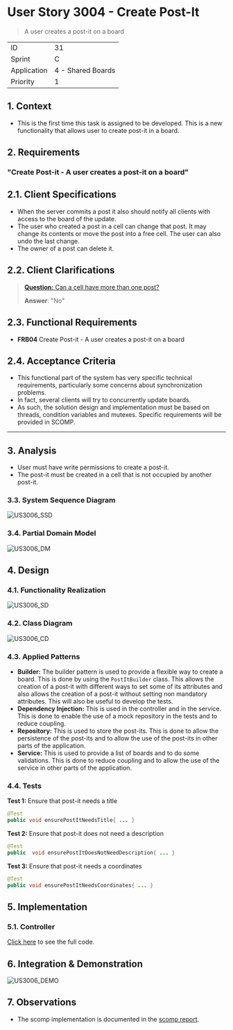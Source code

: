 # User Story 3004 - Create Post-It

> A user creates a post-it on a board

|             |                   |
| ----------- | ----------------- |
| ID          | 31                |
| Sprint      | C                 |
| Application | 4 - Shared Boards |
| Priority    | 1                 |

## 1. Context

- This is the first time this task is assigned to be developed. This is a new functionality that allows user to create post-it in a board.

## 2. Requirements

### "Create Post-it - A user creates a post-it on a board"

## 2.1. Client Specifications

- When the server commits a post it also should notify all clients with access to the board of the update.
- The user who created a post in a cell can change that post. It may change its contents or
  move the post into a free cell. The user can also undo the last change.
- The owner of a post can delete it.

## 2.2. Client Clarifications

> [**Question:** Can a cell have more than one post?](https://moodle.isep.ipp.pt/mod/forum/discuss.php?d=22202)
>
> **Answer**: "No"

## 2.3. Functional Requirements

- **FRB04** Create Post-it - A user creates a post-it on a board

## 2.4. Acceptance Criteria

- This functional part of the system has very specific technical requirements, particularly some concerns about synchronization problems.
- In fact, several clients will try to concurrently update boards.
- As such, the solution design and implementation must be based on threads, condition variables and mutexes. Specific requirements will be provided in SCOMP.

---

## 3. Analysis

- User must have write permissions to create a post-it.
- The post-it must be created in a cell that is not occupied by another post-it.

### 3.3. System Sequence Diagram

![US3006_SSD](out/US3006_SSD.svg)

### 3.4. Partial Domain Model

![US3006_DM](out/US3006_DM.svg)

## 4. Design

### 4.1. Functionality Realization

![US3006_SD](out/US3006_SD.svg)

### 4.2. Class Diagram

![US3006_CD](out/US3006_CD.svg)

### 4.3. Applied Patterns

- **Builder:** The builder pattern is used to provide a flexible way to create a board. This is done by using the `PostItBuilder` class. This allows the creation of a post-it with different ways to set some of its attributes and also allows the creation of a post-it without setting non mandatory attributes. This will also be useful to develop the tests.
- **Dependency Injection:** This is used in the controller and in the service. This is done to enable the use of a mock repository in the tests and to reduce coupling.
- **Repository:** This is used to store the post-its. This is done to allow the persistence of the post-its and to allow the use of the post-its in other parts of the application.
- **Service:** This is used to provide a list of boards and to do some validations. This is done to reduce coupling and to allow the use of the service in other parts of the application.

### 4.4. Tests

**Test 1:** Ensure that post-it needs a title

```java
@Test
public void ensurePostItNeedsTitle{ ... }
```

**Test 2:** Ensure that post-it does not need a description

```java
@Test
public  void ensurePostItDoesNotNeedDescription{ ... }
```

**Test 3:** Ensure that post-it needs a coordinates

```java
@Test
public void ensurePostItNeedsCoordinates{ ... }
```

## 5. Implementation

### 5.1. Controller

[Click here](/ecourse.core/src/main/java/eapli/ecourse/postitmanagement/application/CreatePostItController.java) to see the full code.

## 6. Integration & Demonstration

![US3006_DEMO](US3006_DEMO.png)

## 7. Observations

- The scomp implementation is documented in the [scomp report](/docs/scomp-concurrency.md).
